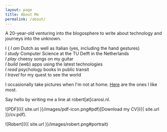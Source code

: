 ```yaml
---
layout: page
title: About Me
permalink: /about/
---
```


A 20-year-old venturing into the blogosphere to write about technology and journeys into the unknown.

<p class="verbs">
<span class="i">I</span>
<span class="bracket">{</span>
<i><span class="i-verb">I </span>am</i> Dutch as well as Italian (yes, including the hand gestures)<br />
<i><span class="i-verb">I </span>study</i> Computer Science at the TU Delft in the Netherlands<br />
<i><span class="i-verb">I </span>play</i> cheesy songs on my guitar<br />
<i><span class="i-verb">I </span>build</i> (web) apps using the latest technologies<br />
<i><span class="i-verb">I </span>read</i> psychology books in public transit<br />
<i><span class="i-verb">I </span>travel</i> for my quest to see the world
</p>

<p class="sixty">I occasionally take pictures when I'm not at home. <a href="https://instagram.com/robertcarosi/">Here</a> are the ones I like most.</p>
Say hello by writing me a line at robert[at]carosi.nl.

![PDF]({{ site.url }}/images/pdf-icon.png#pdf)[Download my CV]({{ site.url }}/cv.pdf).

![Robert]({{ site.url }}/images/robert.png#portrait)

<!-- Many thanks to [John Otander](http://johnotander.com) for making [Pixyll](https://github.com/johnotander/pixyll). -->
